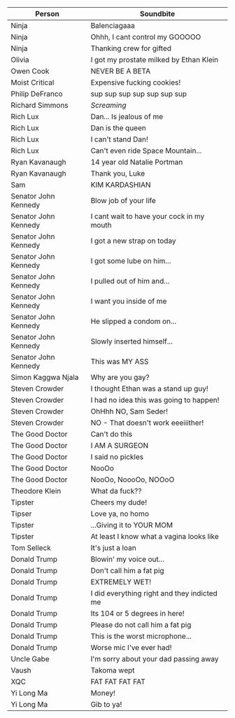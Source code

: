 
| Person               | Soundbite                                   |
| -------------------- | ------------------------------------------- |
| Ninja                | Balenciagaaa                                |
| Ninja                | Ohhh, I cant control my GOOOOO              |
| Ninja                | Thanking crew for gifted                    |
| Olivia               | I got my prostate milked by Ethan Klein     |
| Owen Cook            | NEVER BE A BETA                             |
| Moist Critical       | Expensive fucking cookies!                  |
| Philip DeFranco      | sup sup sup sup sup sup sup                 |
| Richard Simmons      | *Screaming*                                 |
| Rich Lux             | Dan... Is jealous of me                     |
| Rich Lux             | Dan is the queen                            |
| Rich Lux             | I can't stand Dan!                          |
| Rich Lux             | Can't even ride Space Mountain...           |
| Ryan Kavanaugh       | 14 year old Natalie Portman                 |
| Ryan Kavanaugh       | Thank you, Luke                             |
| Sam                  | KIM KARDASHIAN                              |
| Senator John Kennedy | Blow job of your life                       |
| Senator John Kennedy | I cant wait to have your cock in my mouth   |
| Senator John Kennedy | I got a new strap on today                  |
| Senator John Kennedy | I got some lube on him...                   |
| Senator John Kennedy | I pulled out of him and...                  |
| Senator John Kennedy | I want you inside of me                     |
| Senator John Kennedy | He slipped a condom on...                   |
| Senator John Kennedy | Slowly inserted himself...                  |
| Senator John Kennedy | This was MY ASS                             |
| Simon Kaggwa Njala   | Why are you gay?                            |
| Steven Crowder       | I thought Ethan was a stand up guy!         |
| Steven Crowder       | I had no idea this was going to happen!     |
| Steven Crowder       | OhHhh NO, Sam Seder!                        |
| Steven Crowder       | NO - That doesn't work eeeiiither!          |
| The Good Doctor      | Can't do this                               |
| The Good Doctor      | I AM A SURGEON                              |
| The Good Doctor      | I said no pickles                           |
| The Good Doctor      | NooOo                                       |
| The Good Doctor      | NooOo, NoooOo, NOOoO                        |
| Theodore Klein       | What da fuck??                              |
| Tipster              | Cheers my dude!                             |
| Tipser               | Love ya, no homo                            |
| Tipster              | ...Giving it to YOUR MOM                    |
| Tipster              | At least I know what a vagina looks like    |
| Tom Selleck          | It's just a loan                            |
| Donald Trump         | Blowin' my voice out...                     |
| Donald Trump         | Don't call him a fat pig                    |
| Donald Trump         | EXTREMELY WET!                              |
| Donald Trump         | I did everything right and they indicted me |
| Donald Trump         | Its 104 or 5 degrees in here!               |
| Donald Trump         | Please do not call him a fat pig            |
| Donald Trump         | This is the worst microphone...             |
| Donald Trump         | Worse mic I've ever had!                    |
| Uncle Gabe           | I'm sorry about your dad passing away       |
| Vaush                | Takoma wept                                 |
| XQC                  | FAT FAT FAT FAT                             |
| Yi Long Ma           | Money!                                      |
| Yi Long Ma           | Gib to ya!                                  |
